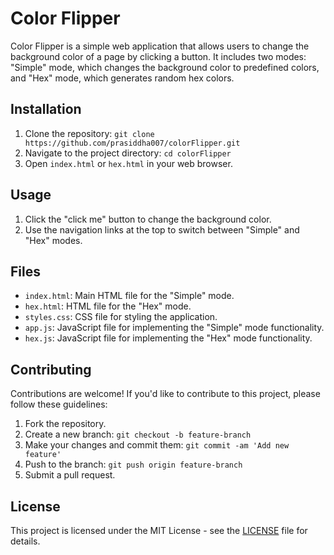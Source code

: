 # Color Flipper

Color Flipper is a simple web application that allows users to change the background color of a page by clicking a button. It includes two modes: "Simple" mode, which changes the background color to predefined colors, and "Hex" mode, which generates random hex colors.

## Installation

1. Clone the repository: `git clone https://github.com/prasiddha007/colorFlipper.git`
2. Navigate to the project directory: `cd colorFlipper`
3. Open `index.html` or `hex.html` in your web browser.

## Usage

1. Click the "click me" button to change the background color.
2. Use the navigation links at the top to switch between "Simple" and "Hex" modes.

## Files

- `index.html`: Main HTML file for the "Simple" mode.
- `hex.html`: HTML file for the "Hex" mode.
- `styles.css`: CSS file for styling the application.
- `app.js`: JavaScript file for implementing the "Simple" mode functionality.
- `hex.js`: JavaScript file for implementing the "Hex" mode functionality.

## Contributing

Contributions are welcome! If you'd like to contribute to this project, please follow these guidelines:

1. Fork the repository.
2. Create a new branch: `git checkout -b feature-branch`
3. Make your changes and commit them: `git commit -am 'Add new feature'`
4. Push to the branch: `git push origin feature-branch`
5. Submit a pull request.

## License

This project is licensed under the MIT License - see the [LICENSE](LICENSE) file for details.
